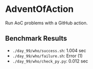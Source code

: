 # AdventOfAction

Run AoC problems with a GitHub action.

## Benchmark Results
- `./day_99/who/success.sh`: 1.004 sec
- `./day_99/who/failure.sh`: Error (1)
- `./day_99/who/check_py.py`: 0.012 sec
